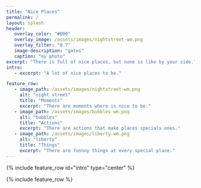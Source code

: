 ```yaml
---
title: "Nice Places"
permalink: /
layout: splash 
header: 
   overlay_color: "#000"
   overlay_image: /assets/images/nightstreet-wm.png  
   overlay_filter: "0.7"
   image-description: "gates" 
   caption: "my photo"
excerpt: "There is full of nice places, but none is like by your side."
intro: 
   - excerpt: "A lot of nice places to be."

feature_row:
   - image_path: /assets/images/nightstreet-wm.png
     alt: "night street"
     title: "Moments"
     excerpt: "There are moments where is nice to be."
   - image_path: /assets/images/bubbles-wm.png
     alt: "bubbles"
     title: "Actions"
     excerpt: "There are actions that make places specials ones."
   - image_path: /assets/images/liberty-wm.png
     alt: "liberty"
     title: "Things"
     excerpt: "There are funnny things at every special place."
---
```


{% include feature_row id="intro" type="center" %}

{% include feature_row %}



